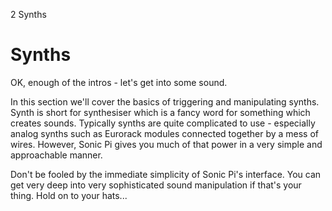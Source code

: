 2 Synths

# Synths

OK, enough of the intros - let's get into some sound.

In this section we'll cover the basics of triggering and manipulating
synths. Synth is short for synthesiser which is a fancy word for
something which creates sounds. Typically synths are quite complicated
to use - especially analog synths such as Eurorack modules connected
together by a mess of wires. However, Sonic Pi gives you much of that
power in a very simple and approachable manner.

Don't be fooled by the immediate simplicity of Sonic Pi's interface. You
can get very deep into very sophisticated sound manipulation if that's
your thing. Hold on to your hats...
